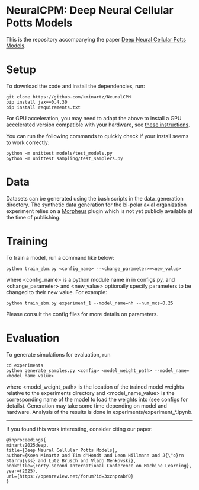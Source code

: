 # NeuralCPM: Deep Neural Cellular Potts Models
This is the repository accompanying the paper [Deep Neural Cellular Potts Models](https://openreview.net/forum?id=3xznpzabYQ).


# Setup
To download the code and install the dependencies, run:

```
git clone https://github.com/kminartz/NeuralCPM
pip install jax==0.4.30
pip install requirements.txt
```

For GPU acceleration, you may need to adapt the above to install a GPU accelerated version compatible with your hardware, see [these instructions](https://docs.jax.dev/en/latest/installation.html).

You can run the following commands to quickly check if your install seems to work correctly:

```
python -m unittest models/test_models.py
python -m unittest sampling/test_samplers.py
```

# Data

Datasets can be generated using the bash scripts in the data_generation directory. The synthetic data generation for the bi-polar axial organization experiment relies on a [Morpheus](https://morpheus.gitlab.io/) plugin which is not yet publicly available at the time of publishing.

# Training

To train a model, run a command like below:

```
python train_ebm.py <config_name> --<change_parameter>=<new_value>
```

where <config_name> is a python module name in in configs.py, and <change_parameter> and <new_value> optionally specify parameters to be changed to their new value. For example:

```
python train_ebm.py experiment_1 --model_name=nh --num_mcs=0.25
```

Please consult the config files for more details on parameters.


# Evaluation

To generate simulations for evaluation, run 

```
cd experiments
python generate_samples.py <config> <model_weight_path> --model_name=<model_name_value>
```

where <model_weight_path> is the location of the trained model weights relative to the experiments directory and <model_name_value> is the corresponding name of the model to load the weights into (see configs for details). Generation may take some time depending on model and hardware. Analysis of the results is done in experiments/experiment_*.ipynb.

---

If you found this work interesting, consider citing our paper:

```
@inproceedings{
minartz2025deep,
title={Deep Neural Cellular Potts Models},
author={Koen Minartz and Tim d'Hondt and Leon Hillmann and J{\"o}rn Starru{\ss} and Lutz Brusch and Vlado Menkovski},
booktitle={Forty-second International Conference on Machine Learning},
year={2025},
url={https://openreview.net/forum?id=3xznpzabYQ}
}
```

